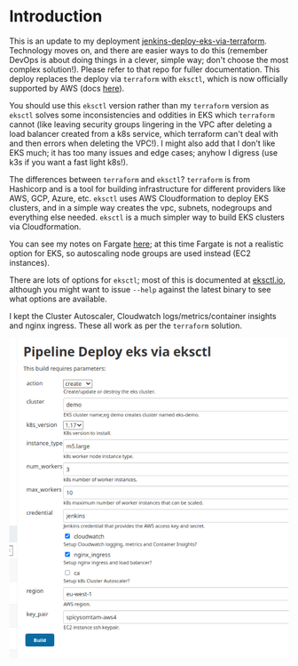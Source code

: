 # Introduction

This is an update to my deployment [jenkins-deploy-eks-via-terraform](https://github.com/spicysomtam/jenkins-deploy-eks-via-terraform). Technology moves on, and there are easier ways to do this (remember DevOps is about doing things in a clever, simple way; don't choose the most complex solution!). Please refer to that repo for fuller documentation. This deploy replaces the deploy via `terraform` with `eksctl`, which is now officially supported by AWS (docs [here](https://docs.aws.amazon.com/eks/latest/userguide/getting-started-eksctl.html)). 


You should use this `eksctl` version rather than my `terraform` version as `eksctl` solves some inconsistencies and oddities in EKS which `terraform` cannot (like leaving security groups lingering in the VPC after deleting a load balancer created from a k8s service, which terraform can't deal with and then errors when deleting the VPC!). I might also add that I don't like EKS much; it has too many issues and edge cases; anyhow I digress (use k3s if you want a fast light k8s!).

The differences between `terraform` and `eksctl`? `terraform` is from Hashicorp and is a tool for building infrastructure for different providers like AWS, GCP, Azure, etc. `eksctl` uses AWS Cloudformation to deploy EKS clusters, and in a simple way creates the vpc, subnets, nodegroups and everything else needed. `eksctl` is a much simpler way to build EKS clusters via Cloudformation.

You can see my notes on Fargate [here](https://github.com/spicysomtam/jenkins-deploy-eks-via-terraform#introduction); at this time Fargate is not a realistic option for EKS, so autoscaling node groups are used instead (EC2 instances).

There are lots of options for `eksctl`; most of this is documented at [eksctl.io](https://eksctl.io), although you might want to issue `--help` against the latest binary to see what options are available.

I kept the Cluster Autoscaler, Cloudwatch logs/metrics/container insights and nginx ingress. These all work as per the `terraform` solution.

![Screenshot of the parameters](Jenkins.png)